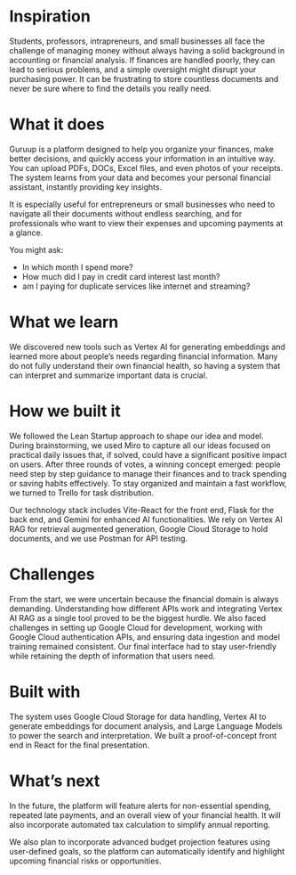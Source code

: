 # Inspiration

Students, professors, intrapreneurs, and small businesses all face the challenge of managing money without always having a solid background in accounting or financial analysis. If finances are handled poorly, they can lead to serious problems, and a simple oversight might disrupt your purchasing power. It can be frustrating to store countless documents and never be sure where to find the details you really need.

# What it does

Guruup is a platform designed to help you organize your finances, make better decisions, and quickly access your information in an intuitive way. You can upload PDFs, DOCs, Excel files, and even photos of your receipts. The system learns from your data and becomes your personal financial assistant, instantly providing key insights. 

It is especially useful for entrepreneurs or small businesses who need to navigate all their documents without endless searching, and for professionals who want to view their expenses and upcoming payments at a glance. 

You might ask: 
- In which month I spend more?
- How much did I pay in credit card interest last month?
- am I paying for duplicate services like internet and streaming?

# What we learn

We discovered new tools such as Vertex AI for generating embeddings and learned more about people’s needs regarding financial information. Many do not fully understand their own financial health, so having a system that can interpret and summarize important data is crucial.

# How we built it

We followed the Lean Startup approach to shape our idea and model. During brainstorming, we used Miro to capture all our ideas focused on practical daily issues that, if solved, could have a significant positive impact on users. After three rounds of votes, a winning concept emerged: people need step by step guidance to manage their finances and to track spending or saving habits effectively. To stay organized and maintain a fast workflow, we turned to Trello for task distribution.

Our technology stack includes Vite-React for the front end, Flask for the back end, and Gemini for enhanced AI functionalities. We rely on Vertex AI RAG for retrieval augmented generation, Google Cloud Storage to hold documents, and we use Postman for API testing.

# Challenges

From the start, we were uncertain because the financial domain is always demanding. Understanding how different APIs work and integrating Vertex AI RAG as a single tool proved to be the biggest hurdle. We also faced challenges in setting up Google Cloud for development, working with Google Cloud authentication APIs, and ensuring data ingestion and model training remained consistent. Our final interface had to stay user-friendly while retaining the depth of information that users need.

# Built with

The system uses Google Cloud Storage for data handling, Vertex AI to generate embeddings for document analysis, and Large Language Models to power the search and interpretation. We built a proof-of-concept front end in React for the final presentation.

# What’s next

In the future, the platform will feature alerts for non-essential spending, repeated late payments, and an overall view of your financial health. It will also incorporate automated tax calculation to simplify annual reporting.

We also plan to incorporate advanced budget projection features using user-defined goals, so the platform can automatically identify and highlight upcoming financial risks or opportunities.